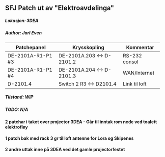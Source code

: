 ## SFJ Patch ut av "Elektroavdelinga"
##### Lokasjon: 3DEA
##### Author: Jarl Even

|    Patchepanel    |       Krysskopling        |   Kommentar   |
|-------------------|---------------------------|---------------|
| DE-2101A-R1-P1 #3 | DE-2101A.203 <-> D-2101.2 | RS-232 consol |
| DE-2101A-R1-P1 #4 | DE-2101A.204 <-> D-2101.3 | WAN/Internet  |
| D-2101.4          | Switch 2 R3 <-> D2101.4   | Link til loft |

##### Tilstand: WIP
##### TODO: N/A

#### 2 patchar i taket over projector 3DEA - Går til inntak rom nede ved toalett elektrofløy
#### 1 patch bak med rack 3 gr til loft antenne for Lora og Skipenes

#### 2 andre uttak inne på 3DEA ved det gamle projectorfestet
